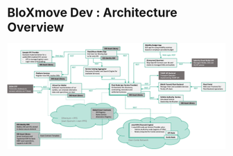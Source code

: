 # <span id="title-text"> BloXmove Dev : Architecture Overview </span>

<span class="confluence-embedded-file-wrapper image-center-wrapper">![](attachments/4492492808/4492525586.jpg)</span>

